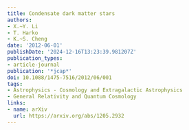 ```yaml
---
title: Condensate dark matter stars
authors:
- X.~Y. Li
- T. Harko
- K.~S. Cheng
date: '2012-06-01'
publishDate: '2024-12-16T13:23:39.981207Z'
publication_types:
- article-journal
publication: '*jcap*'
doi: 10.1088/1475-7516/2012/06/001
tags:
- Astrophysics - Cosmology and Extragalactic Astrophysics
- General Relativity and Quantum Cosmology
links:
- name: arXiv
  url: https://arxiv.org/abs/1205.2932
---
```

